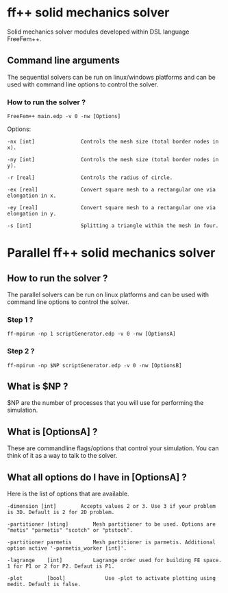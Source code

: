 # ff++ solid mechanics solver #

Solid mechanics solver modules developed within DSL language FreeFem++. 


## Command line arguments ##

The sequential solvers can be run on linux/windows platforms and can be used with command line options  to control the solver.

### How to run the solver ? ###

```
FreeFem++ main.edp -v 0 -nw [Options]
```

Options:
```
-nx [int]				Controls the mesh size (total border nodes in x).
```
```
-ny [int]				Controls the mesh size (total border nodes in y).
```
```
-r [real]				Controls the radius of circle.
```
```
-ex [real]				Convert square mesh to a rectangular one via elongation in x.
```
```
-ey [real]				Convert square mesh to a rectangular one via elongation in y.
```
```
-s [int]				Splitting a triangle within the mesh in four.
```





# Parallel ff++ solid mechanics solver #

## How to run the solver ? ##

The parallel solvers can be run on linux platforms and can be used with command line options  to control the solver.

### Step 1 ? ###

```
ff-mpirun -np 1 scriptGenerator.edp -v 0 -nw [OptionsA]

```

### Step 2 ? ###

```
ff-mpirun -np $NP scriptGenerator.edp -v 0 -nw [OptionsB]

```

## What is $NP ? ##

$NP are the number of processes that you will use for performing the simulation. 

## What is [OptionsA] ? ##

These are commandline flags/options that control your simulation. You can think of it as a way to talk to the solver.

## What all options do I have in [OptionsA] ? ##

Here is the list of options that are available. 

```
-dimension [int]		Accepts values 2 or 3. Use 3 if your problem is 3D. Default is 2 for 2D problem.
```
```
-partitioner [sting]		Mesh partitioner to be used. Options are "metis" "parmetis" "scotch" or "ptstoch".
```
```
-partitioner parmetis		Mesh partitioner is parmetis. Additional option active '-parmetis_worker [int]'.
```
```
-lagrange    [int]      	Lagrange order used for building FE space. 1 for P1 or 2 for P2. Defaut is P1. 
```
```
-plot        [bool]             Use -plot to activate plotting using medit. Default is false.
```
